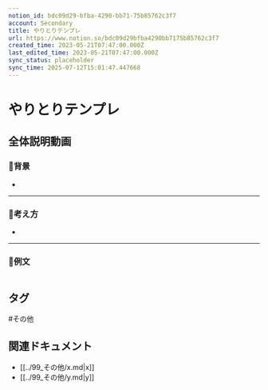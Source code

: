 ```yaml
---
notion_id: bdc09d29-bfba-4290-bb71-75b85762c3f7
account: Secondary
title: やりとりテンプレ
url: https://www.notion.so/bdc09d29bfba4290bb7175b85762c3f7
created_time: 2023-05-21T07:47:00.000Z
last_edited_time: 2023-05-21T07:47:00.000Z
sync_status: placeholder
sync_time: 2025-07-12T15:01:47.447668
---
```

# やりとりテンプレ

全体説明動画
---
### 🔹背景
- 
---
### 🔹考え方
- 
---
### 🔹例文
```plain text

```

## タグ

#その他 

## 関連ドキュメント

- [[../99_その他/x.md|x]]
- [[../99_その他/y.md|y]]
